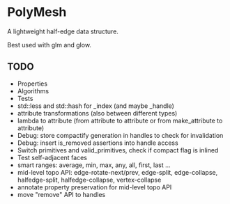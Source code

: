 # PolyMesh

A lightweight half-edge data structure.

Best used with glm and glow.

## TODO

* Properties
* Algorithms
* Tests
* std::less and std::hash for _index (and maybe _handle)
* attribute transformations (also between different types)
* lambda to attribute (from attribute to attribute or from make_attribute to attribute)
* Debug: store compactify generation in handles to check for invalidation
* Debug: insert is_removed assertions into handle access
* Switch primitives and valid_primitives, check if compact flag is inlined
* Test self-adjacent faces
* smart ranges: average, min, max, any, all, first, last ...
* mid-level topo API: edge-rotate-next/prev, edge-split, edge-collapse, halfedge-split, halfedge-collapse, vertex-collapse
* annotate property preservation for mid-level topo API
* move "remove" API to handles
